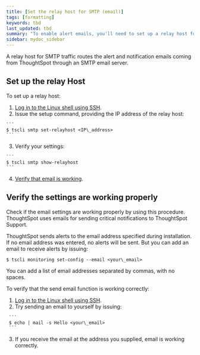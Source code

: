 ```yaml
---
title: [Set the relay host for SMTP (email)]
tags: [formatting]
keywords: tbd
last_updated: tbd
summary: "To enable alert emails, you'll need to set up a relay host for SMTP traffic."
sidebar: mydoc_sidebar
---
```

A relay host for SMTP traffic routes the alert and notification emails coming from ThoughtSpot through an SMTP email server.

## Set up the relay Host

To set up a relay host:

1.   [Log in to the Linux shell using SSH](login_console.html#).
2.   Issue the setup command, providing the IP address of the relay host:

    ```
    $ tscli smtp set-relayhost <IP\_address>
    ```

3.   Verify your settings:

    ```
    $ tscli smtp show-relayhost
    ```

4.   [Verify that email is working](setup_email.html#).


## Verify the settings are working properly

 Check if the email settings are working properly by using this procedure. ThoughtSpot uses emails for sending critical notifications to ThoughtSpot Support.

 ThoughtSpot sends alerts to the email address specified during installation. If no email address was entered, no alerts will be sent. But you can add an email to receive alerts by issuing:

 ```
 $ tscli monitoring set-config --email <your\_email>
 ```

 You can add a list of email addresses separated by commas, with no spaces.

 To verify that the send email function is working correctly:

 1.   [Log in to the Linux shell using SSH](login_console.html#).
 2.   Try sending an email to yourself by issuing:

     ```
     $ echo | mail -s Hello <your\_email>
     ```

 3.   If you receive the email at the address you supplied, email is working correctly.
